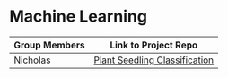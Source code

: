 # Machine Learning

| Group Members | Link to Project Repo                                                   |
| ------------- | ---------------------------------------------------------------------- |
| Nicholas      | [Plant Seedling Classification](https://github.com/NicholasGoh/cz4041) |
